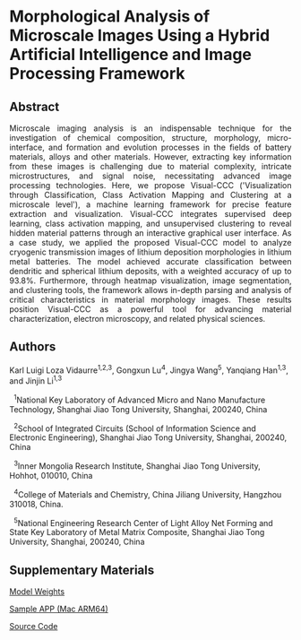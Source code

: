# Morphological Analysis of Microscale Images Using a Hybrid Artificial Intelligence and Image Processing Framework

## Abstract

<p style='text-align: justify;'>
Microscale imaging analysis is an indispensable technique for the investigation of chemical composition, structure, morphology, micro-interface, and formation and evolution processes in the fields of battery materials, alloys and other materials. However, extracting key information from these images is challenging due to material complexity, intricate microstructures, and signal noise, necessitating advanced image processing technologies. Here, we propose Visual-CCC ('Visualization through Classification, Class Activation Mapping and Clustering at a microscale level'), a machine learning framework for precise feature extraction and visualization. Visual-CCC integrates supervised deep learning, class activation mapping, and unsupervised clustering to reveal hidden material patterns through an interactive graphical user interface. As a case study, we applied the proposed Visual-CCC model to analyze cryogenic transmission images of lithium deposition morphologies in lithium metal batteries. The model achieved accurate classification between dendritic and spherical lithium deposits, with a weighted accuracy of up to 93.8%. Furthermore, through heatmap visualization, image segmentation, and clustering tools, the framework allows in-depth parsing and analysis of critical characteristics in material morphology images. These results position Visual-CCC as a powerful tool for advancing material characterization, electron microscopy, and related physical sciences.
</p>

## Authors

Karl Luigi Loza Vidaurre<sup>1,2,3</sup>, Gongxun Lu<sup>4</sup>, Jingya Wang<sup>5</sup>, Yanqiang Han<sup>1,3</sup>, and Jinjin Li<sup>1,3</sup>

&nbsp;&nbsp;<sup>1</sup>National Key Laboratory of Advanced Micro and Nano Manufacture Technology, Shanghai Jiao Tong University, Shanghai, 200240, China

&nbsp;&nbsp;<sup>2</sup>School of Integrated Circuits (School of Information Science and Electronic Engineering), Shanghai Jiao Tong University, Shanghai, 200240, China

&nbsp;&nbsp;<sup>3</sup>Inner Mongolia Research Institute, Shanghai Jiao Tong University, Hohhot, 010010, China

&nbsp;&nbsp;<sup>4</sup>College of Materials and Chemistry, China Jiliang University, Hangzhou 310018, China.

&nbsp;&nbsp;<sup>5</sup>National Engineering Research Center of Light Alloy Net Forming and State Key Laboratory of Metal Matrix Composite, Shanghai Jiao Tong University, Shanghai, 200240, China

## Supplementary Materials

[Model Weights](https://drive.google.com/file/d/1G-cc2UtXFwCrGZRarvhHNqtOxD9TXxdX/view?usp=drive_link)

[Sample APP (Mac ARM64)](https://drive.google.com/file/d/1rim4LAXyemvxyE7dws1I2ObdkbijBuH7/view?usp=drive_link)

[Source Code](https://github.com/DrAg0n-BoRn/SJTU_AI_toolkit)
